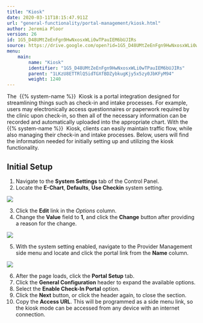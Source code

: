 ```yaml
---
title: "Kiosk"
date: 2020-03-11T18:15:47.911Z
url: "general-functionality/portal-management/kiosk.html"
author: Jeremia Ploor
version: 26
id: 1G5_D48UMtZeEnFgn9HwNxosxWLi0wTPauIEM6bUJIRs
source: https://drive.google.com/open?id=1G5_D48UMtZeEnFgn9HwNxosxWLi0wTPauIEM6bUJIRs
menu:
    main:
        name: "Kiosk"
        identifier: "1G5_D48UMtZeEnFgn9HwNxosxWLi0wTPauIEM6bUJIRs"
        parent: "1LKzU8ETTRlQ5idTGXfBDZybkugKjy5x5zy0JbKFyM94"
        weight: 1240
---
```

The  {{% system-name %}}  Kiosk is a portal integration designed for streamlining things such as check-in and intake processes. For example, users may electronically access questionnaires or paperwork required by the clinic upon check-in, so then all of the necessary information can be recorded and automatically uploaded into the appropriate chart. With the  {{% system-name %}}  Kiosk, clients can easily maintain traffic flow, while also managing their check-in and intake processes. Below, users will find the information needed for initially setting up and utilizing the kiosk functionality.

## Initial Setup

1. Navigate to the <strong>System Settings</strong> tab of the Control Panel.
2. Locate the <strong>E-Chart</strong>, <strong>Defaults</strong>, <strong>Use Checkin</strong> system setting.



![](../../external_files/e41ef1018ed7330190c8b5f57ff0f96c.png)



3. Click the <strong>Edit</strong> link in the <em>Options</em> column.
4. Change the <strong>Value</strong> field to <strong>1</strong>, and click the <strong>Change</strong> button after providing a reason for the change.



![](../../external_files/9262680772d6111974545b732a23501e.png)



5. With the system setting enabled, navigate to the Provider Management side menu and locate and click the portal link from the <strong>Name</strong> column.



![](../../external_files/cff7e94ca835d06aa5eaf6b7c0562389.png)



6. After the page loads, click the <strong>Portal Setup</strong> tab.
7. Click the <strong>General Configuration</strong> header to expand the available options.
8. Select the <strong>Enable Check-In Portal</strong> option.
9. Click the <strong>Next</strong> button, or click the header again, to close the section.
10. Copy the <strong>Access URL</strong>. This will be programmed as a side menu link, so the kiosk mode can be accessed from any device with an internet connection.
